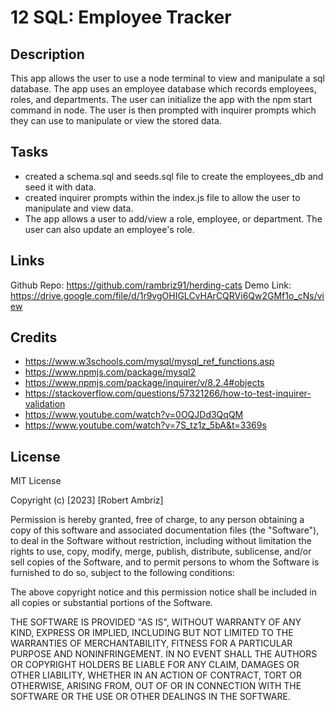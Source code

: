# 12 SQL: Employee Tracker


## Description

This app allows the user to use a node terminal to view and manipulate a sql database. The app uses an employee database which records employees, roles, and departments. The user can initialize the app with the npm start command in node. The user is then prompted with inquirer prompts which they can use to manipulate or view the stored data.

## Tasks 

- created a schema.sql and seeds.sql file to create the employees_db and seed it with data.
- created inquirer prompts within the index.js file to allow the user to manipulate and view data.
- The app allows a user to add/view a role, employee, or department. The user can also update an employee's role.

## Links

Github Repo: https://github.com/rambriz91/herding-cats
Demo Link: https://drive.google.com/file/d/1r9vgOHIGLCvHArCQRVi6Qw2GMf1o_cNs/view
## Credits
- https://www.w3schools.com/mysql/mysql_ref_functions.asp
- https://www.npmjs.com/package/mysql2
- https://www.npmjs.com/package/inquirer/v/8.2.4#objects
- https://stackoverflow.com/questions/57321266/how-to-test-inquirer-validation
- https://www.youtube.com/watch?v=0OQJDd3QqQM
- https://www.youtube.com/watch?v=7S_tz1z_5bA&t=3369s
## License

MIT License

Copyright (c) [2023] [Robert Ambriz]

Permission is hereby granted, free of charge, to any person obtaining a copy
of this software and associated documentation files (the "Software"), to deal
in the Software without restriction, including without limitation the rights
to use, copy, modify, merge, publish, distribute, sublicense, and/or sell
copies of the Software, and to permit persons to whom the Software is
furnished to do so, subject to the following conditions:

The above copyright notice and this permission notice shall be included in all
copies or substantial portions of the Software.

THE SOFTWARE IS PROVIDED "AS IS", WITHOUT WARRANTY OF ANY KIND, EXPRESS OR
IMPLIED, INCLUDING BUT NOT LIMITED TO THE WARRANTIES OF MERCHANTABILITY,
FITNESS FOR A PARTICULAR PURPOSE AND NONINFRINGEMENT. IN NO EVENT SHALL THE
AUTHORS OR COPYRIGHT HOLDERS BE LIABLE FOR ANY CLAIM, DAMAGES OR OTHER
LIABILITY, WHETHER IN AN ACTION OF CONTRACT, TORT OR OTHERWISE, ARISING FROM,
OUT OF OR IN CONNECTION WITH THE SOFTWARE OR THE USE OR OTHER DEALINGS IN THE
SOFTWARE.